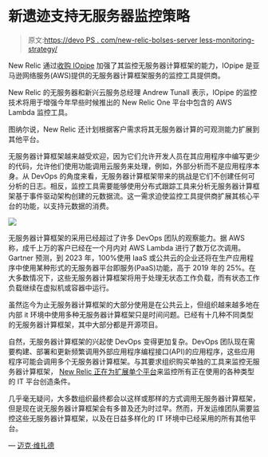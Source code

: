 # 新遗迹支持无服务器监控策略

> 原文:[https://devo PS . com/new-relic-bolses-server less-monitoring-strategy/](https://devops.com/new-relic-bolsters-serverless-monitoring-strategy/)

New Relic 通过[收购 IOpipe](https://blog.newrelic.com/product-news/iopipe/) 加强了其监控无服务器计算框架的能力，IOpipe 是亚马逊网络服务(AWS)提供的无服务器计算框架服务的监控工具提供商。

New Relic 的无服务器和新兴云服务总经理 Andrew Tunall 表示，IOpipe 的监控技术将用于增强今年早些时候推出的 New Relic One 平台中包含的 AWS Lambda 监控工具。

图纳尔说，New Relic 还计划根据客户需求将其无服务器计算的可观测能力扩展到其他平台。

无服务器计算框架越来越受欢迎，因为它们允许开发人员在其应用程序中编写更少的代码，允许他们使用功能调用云服务来处理，例如，外部分析而不是应用程序本身。从 DevOps 的角度来看，无服务器计算框架带来的挑战是它们不创建任何可分析的日志。相反，监控工具需要能够使用分布式跟踪工具来分析无服务器计算框架基于事件驱动架构创建的元数据流。这一需求迫使监控工具提供商扩展其核心平台的功能，以支持元数据的消费。

![](../Images/4d4ca74c06f5e051b6efbd94712b8a66.png)

无服务器计算框架的采用已经超过了许多 DevOps 团队的观察能力。据 AWS 称，成千上万的客户已经在一个月内对 AWS Lambda 进行了数万亿次调用。Gartner 预测，到 2023 年，100%使用 IaaS 或公共云的企业还将在生产应用程序中使用某种形式的无服务器平台即服务(PaaS)功能，高于 2019 年的 25%。在大多数情况下，这些无服务器计算框架将用于处理无状态工作负载，而有状态工作负载继续在虚拟机或容器中运行。

虽然迄今为止无服务器计算框架的大部分使用是在公共云上，但组织越来越多地在内部 it 环境中使用多种无服务器计算框架只是时间问题。已经有十几种不同类型的无服务器计算框架，其中大部分都是开源项目。

自然，无服务器计算框架的兴起使 DevOps 变得更加复杂。DevOps 团队现在需要构建、部署和更新频繁调用外部应用程序编程接口(API)的应用程序，这些应用程序可能会调用多个无服务器计算框架。与其要求组织购买单独的工具来监控无服务器计算框架， [New Relic 正在为扩展单个平台](https://devops.com/new-relic-extends-observability-reach-and-scope/)来监控所有正在使用的各种类型的 IT 平台创造条件。

几乎毫无疑问，大多数组织最终都会以这样或那样的方式调用无服务器计算框架，但是现在说无服务器计算框架会有多普及还为时过早。然而，开发运维团队需要监控这些无服务器计算框架，以及在日益多样化的 IT 环境中已经采用的所有其他平台。

— [迈克·维扎德](https://devops.com/author/mike-vizard/)
